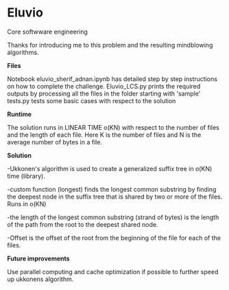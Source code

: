 # Eluvio
Core softwware engineering

Thanks for introducing me to this problem and the resulting mindblowing algorithms.

**Files**

Notebook eluvio_sherif_adnan.ipynb has detailed step by step instructions on how to complete the challenge.
Eluvio_LCS.py prints the required outputs by processing all the files in the folder starting with 'sample'
tests.py tests some basic cases with respect to the solution 

**Runtime**

The solution runs in LINEAR TIME o(KN) with respect to the number of files and the length of each file. Here K is the number of files and N is the average number 
of bytes in a file.

**Solution**

-Ukkonen's algorithm is used to create a generalized suffix tree in o(KN) time (library).

-custom function (longest) finds the longest common substring by finding the deepest node in the suffix tree that is shared by two or more of the files. Runs in o(KN)

  -the length of the longest common substring (strand of bytes) is the length of the path from the root to the deepest shared node.
  
  -Offset is the offset of the root from the beginning of the file for each of the files.
 
**Future improvements**

Use parallel computing and cache optimization if possible to further speed up ukkonens algorithm.
